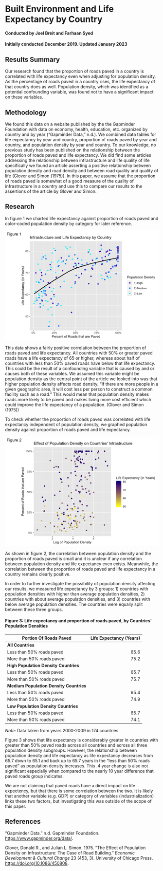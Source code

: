 # Built Environment and Life Expectancy by Country

#### Conducted by Joel Breit and Farhaan Syed
#### Initially conducted December 2019. Updated January 2023

## Results Summary

Our research found that the proportion of roads paved in a country is correlated with life expectancy even when adjusting for population density. As the percentage of roads paved in a country rises, the life expectancy of that country does as well. Population density, which was identified as a potential confounding variable, was found not to have a significant impact on these variables.

## Methodology

We found this data on a website published by the the Gapminder Foundation with data on economy, health, education, etc. organized by country and by year (“Gapminder Data,” n.d.). We combined data tables for life expectancy by year and country, proportion of roads paved by year and country, and population density by year and country. To our knowledge, no previous study has been published on the relationship between the proportion of roads paved and life expectancy. We did find some articles addressing the relationship between infrastructure and life quality of life specifically we found an article asserting a positive relationship between population density and road density and between road quality and quality of life (Glover and Simon (1975)). In this paper, we assume that the proportion of roads paved is somewhat of a good measure of the quality of infrastructure in a country and use this to compare our results to the assertions of the article by Glover and Simon.

## Research

In figure 1 we charted life expectancy against proportion of roads paved and color-coded population density by category for later reference.

![Figure 1](Figure1.png)

This data shows a fairly positive correlation between the proportion of roads paved and life expectancy. All countries with 50% or greater paved roads have a life expectancy of 65 or higher, whereas about half of countries with less than 50% paved roads have below that life expectancy. This could be the result of a confounding variable that is caused by and or causes both of these variables. We assumed this variable might be population density as the central point of the article we looked into was that higher population density affects road density. “If there are more people in a given geographic area, it will cost less per person to construct a common facility such as a road.” This would mean that population density makes roads more likely to be paved and makes living more cost efficient which could improve the life expectancy of a population. (Glover and Simon (1975))

To check whether the proportion of roads paved was correlated with life expectancy independent of population density, we graphed population density against proportion of roads paved and life expectancy.

![Figure 2](Figure2.png)

As shown in figure 2, the correlation between population density and the proportion of roads paved is small and it is unclear if any correlation between population density and life expectancy even exists. Meanwhile, the correlation between the proportion of roads paved and life expectancy in a country remains clearly positive.

In order to further investigate the possibility of population density affecting our results, we measured life expectancy by 3 groups: 1) countries with population densities with higher than average population densities, 2) countries with about average population densities, and 3) countries with below average population densities. The countries were equally split between these three groups.

#### Figure 3: Life expectancy and proportion of roads paved, by Countries’ Population Densities

| **Portion Of Roads Paved**              | **Life Expectancy (Years)** |
|-----------------------------------------|----------------------------:|
| **All Countries**                       |                             |
| Less than 50% roads paved               |                        65.6 |
| More than 50% roads paved               |                        75.2 |
| **High Population Density Countries**   |                             |
| Less than 50% roads paved               |                        65.7 |
| More than 50% roads paved               |                        75.7 |
| **Medium Population Density Countries** |                             |
| Less than 50% roads paved               |                        65.4 |
| More than 50% roads paved               |                        74.9 |
| **Low Population Density Countries**    |                             |
| Less than 50% roads paved               |                        65.7 |
| More than 50% roads paved               |                        74.1 |

*Note:*
Data taken from years 2000-2009 in 174 countries

Figure 3 shows that life expectancy is considerably greater in countries with greater than 50% paved roads across all countries and across all three population density subgroups. However, the relationship between population density and life expectancy as life expectancy decreases from 65.7 down to 65.1 and back up to 65.7 years in the “less than 50% roads paved” as population density increases. This .4 year change is also not significant especially when compared to the nearly 10 year difference that paved roads group indicates.

We are not claiming that paved roads have a direct impact on life expectency, but that there is some correlation between the two. It is likely that another variable (e.g. GDP) or category of variables (industrialization) links these two factors, but investigating this was outside of the scope of this paper.

## References

“Gapminder Data.” n.d. Gapminder Foundation. https://www.gapminder.org/data/.

Glover, Donald R., and Julian L. Simon. 1975. “The Effect of Population Density on Infrastructure: The Case of Road Building.” *Economic Development & Cultural Change* 23 (453, 3). University of Chicago Press. https://doi.org/10.1086/450808.